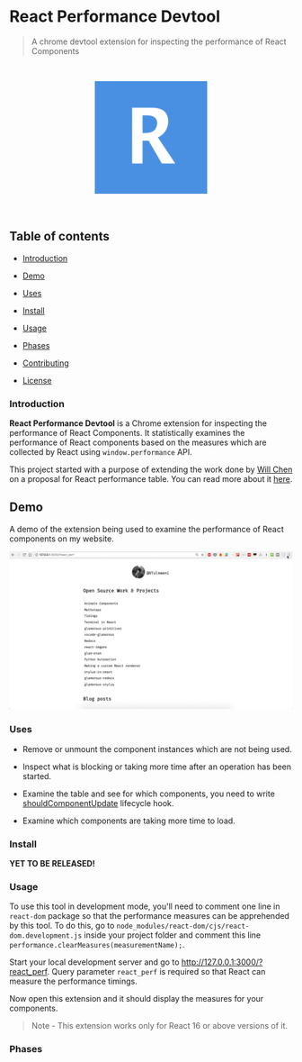 # React Performance Devtool

> A chrome devtool extension for inspecting the performance of React Components

<br/>

<p align="center">
  <img src="./RPLogo.png" height="200" width="200">
</p>

<br/>

## Table of contents

* [Introduction](#introduction)

* [Demo](#demo)

* [Uses](#uses)

* [Install](#install)

* [Usage](#usage)

* [Phases](#phases)

* [Contributing](#contributing)

* [License](#license)


### Introduction

**React Performance Devtool** is a Chrome extension for inspecting the performance of React Components. It statistically examines the performance of React components based on the measures which are collected by React using `window.performance` API.

This project started with a purpose of extending the work done by [Will Chen](https://github.com/wwwillchen) on a proposal for React performance table. You can read more about it [here](https://github.com/facebook/react-devtools/issues/801#issuecomment-350919145).

## Demo

A demo of the extension being used to examine the performance of React components on my website.

<p align="center">
  <img src="./Demo.gif">
</p>

### Uses

* Remove or unmount the component instances which are not being used.

* Inspect what is blocking or taking more time after an operation has been started.

* Examine the table and see for which components, you need to write [shouldComponentUpdate]() lifecycle hook.

* Examine which components are taking more time to load.

### Install

**YET TO BE RELEASED!**

### Usage

To use this tool in development mode, you'll need to comment one line in `react-dom` package so that the performance measures can be apprehended by this tool. To do this, go to `node_modules/react-dom/cjs/react-dom.development.js` inside your project folder and comment this line `performance.clearMeasures(measurementName);`.

Start your local development server and go to http://127.0.0.1:3000/?react_perf. Query parameter `react_perf` is required so that React can measure the performance timings.

Now open this extension and it should display the measures for your components.

> Note - This extension works only for React 16 or above versions of it.  

### Phases
